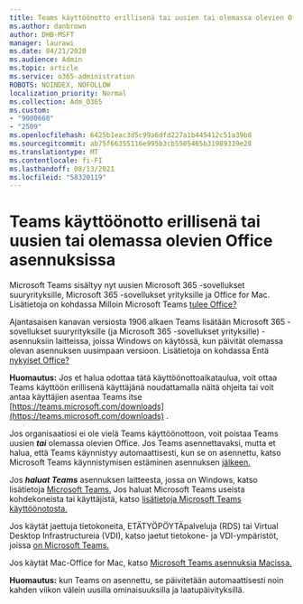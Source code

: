 ```yaml
---
title: Teams käyttöönotto erillisenä tai uusien tai olemassa olevien Office asennuksissa
ms.author: danbrown
author: DHB-MSFT
manager: laurawi
ms.date: 04/21/2020
ms.audience: Admin
ms.topic: article
ms.service: o365-administration
ROBOTS: NOINDEX, NOFOLLOW
localization_priority: Normal
ms.collection: Adm_O365
ms.custom:
- "9000660"
- "2509"
ms.openlocfilehash: 6425b1eac3d5c99a6dfd227a1b445412c51a39b8
ms.sourcegitcommit: ab75f66355116e995b3cb5505465b31989339e28
ms.translationtype: MT
ms.contentlocale: fi-FI
ms.lasthandoff: 08/13/2021
ms.locfileid: "58320119"
---
```

# <a name="deploying-teams-as-standalone-or-with-new-or-existing-office-installations"></a>Teams käyttöönotto erillisenä tai uusien tai olemassa olevien Office asennuksissa

Microsoft Teams sisältyy nyt uusien Microsoft 365 -sovellukset suuryrityksille,  Microsoft 365 -sovellukset yrityksille ja Office for Mac. Lisätietoja on kohdassa Milloin Microsoft Teams [tulee Office?](https://docs.microsoft.com/deployoffice/teams-install#when-will-microsoft-teams-start-being-included-with-new-installations-of-microsoft-365-apps)

Ajantasaisen kanavan versiosta 1906 alkaen Teams lisätään  Microsoft 365 -sovellukset suuryrityksille (ja Microsoft 365 -sovellukset yrityksille) -asennuksiin laitteissa, joissa Windows on käytössä, kun päivität olemassa olevan asennuksen uusimpaan versioon. Lisätietoja on kohdassa Entä [nykyiset Office?](https://docs.microsoft.com/deployoffice/teams-install#what-about-existing-installations-of-microsoft-365-apps)

**Huomautus:** Jos et halua odottaa tätä käyttöönottoaikataulua, voit ottaa Teams käyttöön erillisenä käyttäjänä noudattamalla näitä ohjeita tai voit antaa käyttäjien asentaa Teams itse [](https://docs.microsoft.com/MicrosoftTeams/msi-deployment) [https://teams.microsoft.com/downloads](https://teams.microsoft.com/downloads) .

Jos organisaatiosi ei ole vielä Teams käyttöönottoon, voit poistaa Teams uusien ***tai*** olemassa [](https://docs.microsoft.com/deployoffice/teams-install#how-to-exclude-microsoft-teams-from-new-installations-of-microsoft-365-apps) olevien [](https://docs.microsoft.com/deployoffice/teams-install#use-group-policy-to-control-the-installation-of-microsoft-teams) Office. Jos Teams asennettavaksi, mutta et halua, että Teams käynnistyy automaattisesti, kun se on asennettu, katso Microsoft Teams käynnistymisen estäminen asennuksen [jälkeen.](https://docs.microsoft.com/deployoffice/teams-install#use-group-policy-to-prevent-microsoft-teams-from-starting-automatically-after-installation)

Jos ***haluat Teams*** asennuksen laitteesta, jossa on Windows, katso lisätietoja [Microsoft Teams.](https://support.office.com/article/3b159754-3c26-4952-abe7-57d27f5f4c81) Jos haluat Microsoft Teams useista kohdekoneista tai käyttäjistä, katso [lisätietoja Microsoft Teams käyttöönotosta.](https://docs.microsoft.com/microsoftteams/scripts/powershell-script-teams-deployment-clean-up)

Jos käytät jaettuja tietokoneita, ETÄTYÖPÖYTÄpalveluja (RDS) tai Virtual Desktop Infrastructureia (VDI), katso jaetut tietokone- ja VDI-ympäristöt, joissa [on Microsoft Teams.](https://docs.microsoft.com/deployoffice/teams-install#shared-computer-and-vdi-environments-with-microsoft-teams)

Jos käytät Mac-Office for Mac, katso [Microsoft Teams asennuksia Macissa.](https://docs.microsoft.com/deployoffice/teams-install#microsoft-teams-installations-on-a-mac)

**Huomautus:** kun Teams on asennettu, se [](https://docs.microsoft.com/deployoffice/teams-install#feature-and-quality-updates-for-microsoft-teams) päivitetään automaattisesti noin kahden viikon välein uusilla ominaisuuksilla ja laatupäivityksillä. 